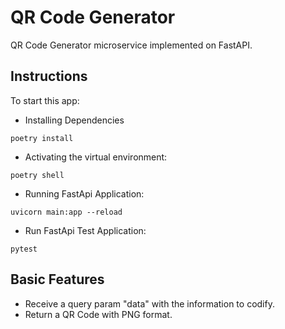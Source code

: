 # QR Code Generator

QR Code Generator microservice implemented on FastAPI.

## Instructions

To start this app:

- Installing Dependencies

```
poetry install
```

- Activating the virtual environment:

```
poetry shell
```

- Running FastApi Application:

```
uvicorn main:app --reload
```

- Run FastApi Test Application:

```
pytest
```

## Basic Features

- Receive a query param "data" with the information to codify.
- Return a QR Code with PNG format.
